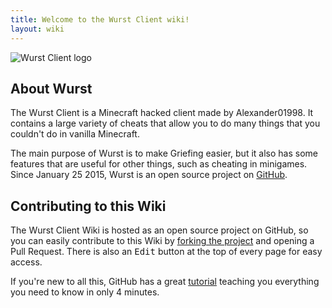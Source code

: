 ```yaml
---
title: Welcome to the Wurst Client wiki!
layout: wiki
---
```

![Wurst Client logo](https://cloud.githubusercontent.com/assets/10100202/8269115/0df480ba-179c-11e5-9eb9-30ce637a0827.png)

## About Wurst
The Wurst Client is a Minecraft hacked client made by Alexander01998. It contains a large variety of cheats that allow you to do many things that you couldn't do in vanilla Minecraft.

The main purpose of Wurst is to make Griefing easier, but it also has some features that are useful for other things, such as cheating in minigames. Since January 25 2015, Wurst is an open source project on [GitHub](https://github.com/Wurst-Imperium/Wurst-Client).

## Contributing to this Wiki
The Wurst Client Wiki is hosted as an open source project on GitHub, so you can easily contribute to this Wiki by [forking the project](https://github.com/Wurst-Imperium/wurst-client.tk/fork) and opening a Pull Request. There is also an <kbd>Edit</kbd> button at the top of every page for easy access.

If you're new to all this, GitHub has a great [tutorial](https://guides.github.com/activities/forking/) teaching you everything you need to know in only 4 minutes.

